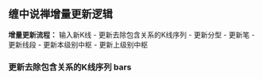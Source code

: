 ## 缠中说禅增量更新逻辑

**增量更新流程：** 输入新K线 - 更新去除包含关系的K线序列 - 更新分型 - 更新笔 - 更新线段 - 更新本级别中枢 - 更新上级别中枢

### 更新去除包含关系的K线序列 bars





